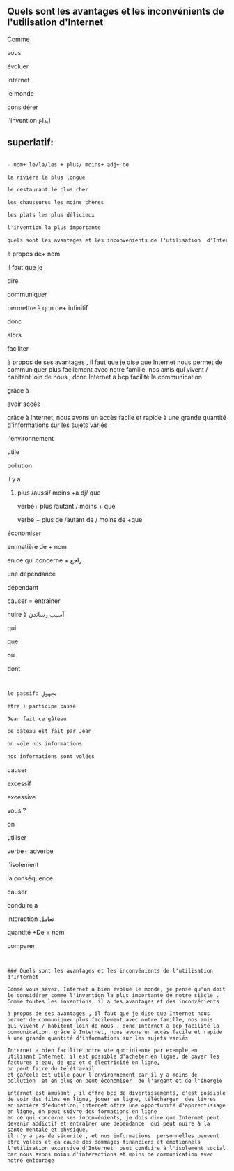 ## Quels sont les avantages et les inconvénients de l'utilisation  d'Internet 

Comme 

vous

évoluer

Internet 

le monde 

considérer 

l'invention ابداع 



## superlatif:  
```markdown

- nom+ le/la/les + plus/ moins+ adj+ de 

la rivière la plus longue 

le restaurant le plus cher 

les chaussures les moins chères 

les plats les plus délicieux 

l'invention la plus importante 

quels sont les avantages et les inconvénients de l'utilisation  d'Internet

```


à propos de+ nom 

il faut que je 

dire

communiquer 

permettre à qqn de+ infinitif 

donc

alors

faciliter

à propos de ses avantages , il faut que je dise que Internet nous permet de communiquer plus facilement avec notre famille, nos amis   qui vivent / habitent loin de nous , donc Internet a bcp facilité la communication 

grâce à 

avoir accès 

grâce à Internet, nous avons un accès facile et rapide  à une grande quantité d'informations sur les sujets variés 

l'environnement 

utile

pollution 

il y a

1. plus /aussi/ moins +a dj/ que 

   verbe+  plus /autant / moins + que

   verbe + plus de /autant de / moins de +que 

économiser 


en matière de + nom


en ce qui concerne + راجع

une dépendance 

dépendant  

causer = entraîner 

nuire à آسیب رساندن

qui 

que 

où

dont 

```markdown


le passif: مجهول

être + participe passé 

Jean fait ce gâteau 

ce gâteau est fait par Jean 

on vole nos informations 

nos informations sont volées

```


causer 


excessif 

excessive

vous ?

on 

utiliser 


verbe+ adverbe 

l'isolement 

la conséquence 

causer 

conduire à 

interaction تعامل 

quantité +De + nom 

comparer 



```


### Quels sont les avantages et les inconvénients de l'utilisation  d'Internet 

Comme vous savez, Internet a bien évolué le monde, je pense qu'on doit le considérer comme l'invention la plus importante de notre siècle .  Comme toutes les inventions, il a des avantages et des inconvénients 

à propos de ses avantages , il faut que je dise que Internet nous permet de communiquer plus facilement avec notre famille, nos amis   qui vivent / habitent loin de nous , donc Internet a bcp facilité la communication. grâce à Internet, nous avons un accès facile et rapide  à une grande quantité d'informations sur les sujets variés 

Internet a bien facilité notre vie quotidienne par exemple en utilisant Internet, il est possible d'acheter en ligne, de payer les factures d'eau, de gaz et d'électricité en ligne,  
on peut faire du télétravail 
et ça/cela est utile pour l'environnement car il y a moins de pollution  et en plus on peut économiser  de l'argent et de l'énergie 

internet est amusant , il offre bcp de divertissements, c'est possible de voir des films en ligne, jouer en ligne, télécharger  des livres 
en matière d'éducation, internet offre une opportunité d'apprentissage en ligne, on peut suivre des formations en ligne
en ce qui concerne ses inconvénients, je dois dire que Internet peut devenir addictif et entraîner une dépendance  qui peut nuire à la santé mentale et physique. 
il n'y a pas de sécurité , et nos informations  personnelles peuvent être volées et ça cause des dommages financiers et émotionnels
l'utilisation excessive d'Internet  peut conduire à l'isolement social car nous avons moins d'interactions et moins de communication avec notre entourage 


```
